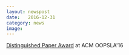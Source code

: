 ```yaml
---
layout: newspost
date:   2016-12-31
category: news
image: 
---
```


[Distinguished Paper Award]({{"/publications/dan2016modeling"|relative_url}}) at ACM OOPSLA'16
